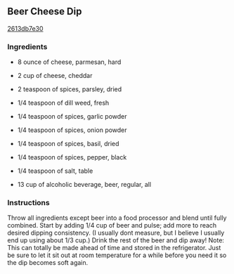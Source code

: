## Beer Cheese Dip

[2613db7e30](http://tastykitchen.com/recipes/appetizers-and-snacks/beer-cheese-dip-2/)

### Ingredients

 - 8 ounce of cheese, parmesan, hard

 - 2 cup of cheese, cheddar

 - 2 teaspoon of spices, parsley, dried

 - 1/4 teaspoon of dill weed, fresh

 - 1/4 teaspoon of spices, garlic powder

 - 1/4 teaspoon of spices, onion powder

 - 1/4 teaspoon of spices, basil, dried

 - 1/4 teaspoon of spices, pepper, black

 - 1/4 teaspoon of salt, table

 - 13 cup of alcoholic beverage, beer, regular, all

### Instructions

Throw all ingredients except beer into a food processor and blend until fully combined. Start by adding 1/4 cup of beer and pulse; add more to reach desired dipping consistency. (I usually dont measure, but I believe I usually end up using about 1/3 cup.) Drink the rest of the beer and dip away! Note: This can totally be made ahead of time and stored in the refrigerator. Just be sure to let it sit out at room temperature for a while before you need it so the dip becomes soft again.
